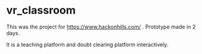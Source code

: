 # vr_classroom
This was the project for https://www.hackonhills.com/ . Prototype made in 2 days. 


It is a teaching platform and doubt clearing platform interactively.
